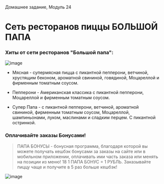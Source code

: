 Домашнее задание, Модуль 24
# Сеть ресторанов пиццы БОЛЬШОЙ ПАПА

### Хиты от сети ресторанов "Большой папа":

![image](https://user-images.githubusercontent.com/111583523/187218863-edba4011-a5cb-436a-a92a-74c256dd45e0.png)

* Мясная - супермясная пицца с пикантной пепперони, ветчиной, хрустящим беконом, ароматной свининой, говядиной, Моцареллой и фирменным томатным соусом.

* Пепперони - Американская классика с пикантной пепперони, Моцареллой и фирменным томатным соусом.

* Супер Папа - с пикантной пепперони, ветчиной, ароматной свининой, фирменным томатным соусом, Моцареллой, шампиньонами, луком, маслинами и сладким перцем. С пикантной остринкой.

### Оплачивайте заказы Бонусами!

> ПАПА БОНУСЫ - бонусная программа, благодаря которой вы можете получать кешбэк бонусами за заказы на сайте или в мобильном приложении, оплачивать ими часть заказа или менять на позиции из меню!
18
> 1 ПАПА БОНУС = 1 РУБЛЬ. Заказывайте пиццу чаще и получите в 5 раз больше кешбэк!

![image](https://user-images.githubusercontent.com/111583523/187220483-d53be1b6-37e7-49b8-a9a3-3cab4d1ca8f3.png)
